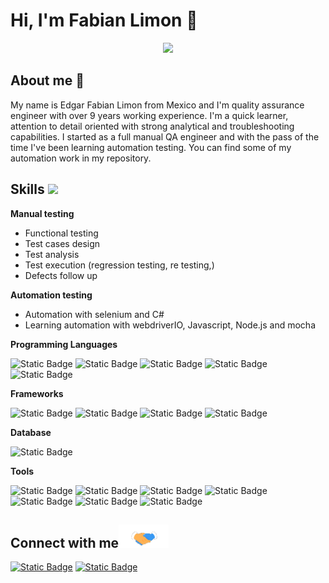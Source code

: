 # Hi, I'm Fabian Limon 👋

<p align="center">
  <a href="https://github.com/DenverCoder1/readme-typing-svg"><img src="https://readme-typing-svg.herokuapp.com?font=Time+New+Roman&color=cyan&size=25&center=true&vCenter=true&width=600&height=100&lines=Edgar+Fabian+Limon+Rodriguez;Quality+Assurance+Engineer,;Electronics+and+Communications+Engineer,;Love+to+learn+new+stuff"></a>
</p>


## About me 📝

<p>My name is Edgar Fabian Limon from Mexico and I'm quality assurance engineer with over 9 years working experience. I'm a quick learner, attention to detail oriented with strong analytical and troubleshooting capabilities. I started as a full manual QA engineer and with the pass of the time I've been learning automation testing. You can find some of my automation work in my repository.</p>

## <b> Skills</b> <img src="https://media2.giphy.com/media/QssGEmpkyEOhBCb7e1/giphy.gif?cid=ecf05e47a0n3gi1bfqntqmob8g9aid1oyj2wr3ds3mg700bl&rid=giphy.gif" width ="25">

__Manual testing__

- Functional testing
- Test cases design
- Test analysis
- Test execution (regression testing, re testing,)
- Defects follow up

__Automation testing__

- Automation with selenium and C#
- Learning automation with webdriverIO, Javascript, Node.js and mocha

__Programming Languages__

![Static Badge](https://img.shields.io/badge/C-%23A8B9CC?style=for-the-badge&logo=c&labelColor=black)    ![Static Badge](https://img.shields.io/badge/C%2B%2B-%2300599C?style=for-the-badge&logo=c%2B%2B&labelColor=black)    ![Static Badge](https://img.shields.io/badge/C%23-%2300599C?style=for-the-badge&logo=c%23&labelColor=black)    ![Static Badge](https://img.shields.io/badge/Java-%235DACDF?style=for-the-badge&logo=Java&labelColor=black)    ![Static Badge](https://img.shields.io/badge/Javascript-%23F7DF1E?style=for-the-badge&logo=javascript&labelColor=black)



__Frameworks__

![Static Badge](https://img.shields.io/badge/Selenium-%2343B02A?style=for-the-badge&logo=selenium&labelColor=black)    ![Static Badge](https://img.shields.io/badge/WebdriderIO-%23EA5906?style=for-the-badge&logo=webdriverio&labelColor=black)   ![Static Badge](https://img.shields.io/badge/NodeJS-%235FA04E?style=for-the-badge&logo=node.js&labelColor=black)     ![Static Badge](https://img.shields.io/badge/Mocha-%238D6748?style=for-the-badge&logo=mocha&labelColor=black)

__Database__

![Static Badge](https://img.shields.io/badge/SQL-%234479A1?style=for-the-badge&logo=SQL&labelColor=black)

__Tools__

![Static Badge](https://img.shields.io/badge/Visual%20Studio%20Code-blue?style=for-the-badge)    ![Static Badge](https://img.shields.io/badge/Visual%20Studio%20-purple?style=for-the-badge) 
   ![Static Badge](https://img.shields.io/badge/Jira-%230052CC?style=for-the-badge&logo=Jira)    ![Static Badge](https://img.shields.io/badge/Azure%20devops%20-%20blue?style=for-the-badge)    ![Static Badge](https://img.shields.io/badge/GIT-%23F05032?style=for-the-badge&logo=git&labelColor=black)    ![Static Badge](https://img.shields.io/badge/GitHub-%23181717?style=for-the-badge&logo=github&labelColor=black)    ![Static Badge](https://img.shields.io/badge/Eclipse-%232C2255?style=for-the-badge&logo=Eclipse&labelColor=black)



## <b>Connect with me</b><img src="https://github.com/0xAbdulKhalid/0xAbdulKhalid/raw/main/assets/mdImages/handshake.gif" width ="80">

<a href="mailto:fabian.limon.rodriguez@gmail.com" target="blank"> <img alt="Static Badge" src="https://img.shields.io/badge/gmail-%23EA4335?style=for-the-badge&logo=gmail&labelColor=black"></a>
<a href="https://www.linkedin.com/in/edgar-fabian-limon-rodriguez-90668648/" target="blank"><img alt="Static Badge" src="https://img.shields.io/badge/linkedin-%230A66C2?style=for-the-badge&logo=linkedin&labelColor=black"></a>







<!--
**eflimon/eflimon** is a ✨ _special_ ✨ repository because its `README.md` (this file) appears on your GitHub profile.

Here are some ideas to get you started:

- 🔭 I’m currently working on ...
- 🌱 I’m currently learning ...
- 👯 I’m looking to collaborate on ...
- 🤔 I’m looking for help with ...
- 💬 Ask me about ...
- 📫 How to reach me: ...
- 😄 Pronouns: ...
- ⚡ Fun fact: ...
-->
